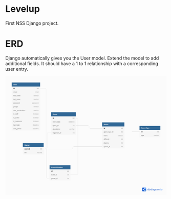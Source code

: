 # Levelup

First NSS Django project.

# ERD

Django automatically gives you the User model.
Extend the model to add additional fields.
It should have a 1 to 1 relationship with a corresponding user entry.

![LevelUp ERD](./assets/images/LevelUp.png)
